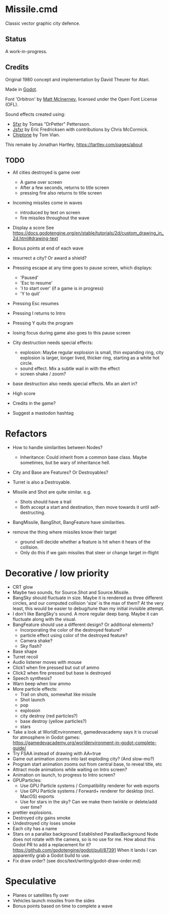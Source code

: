 # Missile.cmd

Classic vector graphic city defence.

## Status

A work-in-progress.

## Credits

Original 1980 concept and implementation by David Theurer for Atari.

Made in [Godot](https://godotengine.org/).

Font 'Orbitron' by [Matt McInerney](http://pixelspread.com/), licensed under
the Open Font License (OFL).

Sound effects created using:
* [Sfxr](http://drpetter.se/project_sfxr.html) by Tomas "DrPetter" Pettersson.
* [Jsfxr](https://sfxr.me/) by Eric Fredricksen with contributions by Chris McCormick.
* [Chiptone](https://sfbgames.itch.io/chiptone) by Tom Vian.

This remake by Jonathan Hartley, https://tartley.com/pages/about

## TODO

* All cities destroyed is game over
  * A game over screen
  * After a few seconds, returns to title screen
  * pressing fire also returns to title screen

* Incoming missiles come in waves
  * introduced by text on screen
  * fire missiles throughout the wave

* Display a score
  See https://docs.godotengine.org/en/stable/tutorials/2d/custom_drawing_in_2d.html#drawing-text

* Bonus points at end of each wave
* resurrect a city? Or award a shield?

* Pressing escape at any time goes to pause screen, which displays:
  * 'Paused'
  * 'Esc to resume'
  * 'I to start over' (if a game is in progress)
  * 'Y to quit'
* Pressing Esc resumes
* Pressing I returns to Intro
* Pressing Y quits the program
* losing focus during game also goes to this pause screen

* City destruction needs special effects:
  * explosion: Maybe regular explosion is small, thin expanding ring,
    city explosion is larger, longer lived, thicker ring, starting as a white
    hot circle.
  * sound effect. Mix a subtle wail in with the effect
  * screen shake / zoom?
* base destruction also needs special effects. Mix an alert in?

* High score

* Credits in the game?
* Suggest a mastodon hashtag


# Refactors

* How to handle similarities between Nodes?
  * Inheritance: Could inherit from a common base class. Maybe sometimes,
    but be wary of inheritance hell.
* City and Base are Features? Or Destroyables?
* Turret is also a Destroyable.

* Missile and Shot are quite similar. e.g.
  * Shots should have a trail
  * Both accept a start and destination, then move towards it until
    self-destructing.

* BangMissile, BangShot, BangFeature have similarities.

* remove the thing where missiles know their target
  * ground will decide whether a feature is hit when it hears of the collision.
  * Only do this if we gain missiles that steer or change target in-flight

# Decorative / low priority

* CRT glow
* Maybe two sounds, for Source.Shot and Source.Missile.
* BangSky should fluctuate in size. Maybe it is rendered as three different
  circles, and our computed collision 'size' is the max of them? At the very
  least, this would be easier to debug/tune than my initial invisible
  attempt.
* I don't like BangSky's sound. A more regular deep bang.
  Maybe it can fluctuate along with the visual.
* BangFeature should use a different design? Or additional elements?
  * Incorporating the color of the destroyed feature?
  * particle effect using color of the destroyed feature?
  * Camera shake?
  * Sky flash?
* Base shape
* Turret recoil
* Audio listener moves with mouse
* Click1 when fire pressed but out of ammo
* Click2 when fire pressed but base is destroyed
* Speech synthesis?
* Warn beep when low ammo
* More particle effects:
  * Trail on shots, somewhat like missile
  * Shot launch
  * pop
  * explosion
  * city destroy (red particles?)
  * base destroy (yellow particles?)
  * stars
* Take a look at WorldEnvironment, gamedevacademy says it is crucual for
  atmosphere in Godot games:
  https://gamedevacademy.org/worldenvironment-in-godot-complete-guide/
* Try FSAA instead of drawing with AA=true
* Game out animation zooms into last exploding city? (And slow-mo?)
* Program start animation zooms out from central base, to reveal title, etc
* Attract mode animations while waiting on Intro screen?
* Animation on launch, to progress to Intro screen?
* GPUParticles:
  * Use GPU Particle systems / Compatibility renderer for web exports
  * Use GPU Particle systems / Forward+ renderer for desktop (incl. MacOS)
    exports
  * Use for stars in the sky? Can we make them twinkle or delete/add over time?
* prettier explosions.
* Destroyed city gains smoke
* Undestroyed city loses smoke
* Each city has a name
* Stars on a parallax background Established ParallaxBackground Node does not
  rotate with the camera, so is no use for me. How about this Godot PR to add a
  replacement for it? https://github.com/godotengine/godot/pull/87391 When it
  lands I can apparently grab a Godot build to use.
* Fix draw order? (see docs/text/writing/godot-draw-order.md)

# Speculative

* Planes or satellites fly over
* Vehicles launch missiles from the sides
* Bonus points based on time to complete a wave

